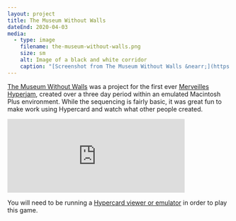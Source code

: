 ```yaml
---
layout: project
title: The Museum Without Walls
dateEnd: 2020-04-03
media:
  - type: image
    filename: the-museum-without-walls.png
    size: sm
    alt: Image of a black and white corridor
    caption: "[Screenshot from The Museum Without Walls &nearr;](https://tomupom.itch.io/the-museum-without-walls)"
---
```


[The Museum Without Walls](https://tomupom.itch.io/the-museum-without-walls) was a project for the first ever [Merveilles](/projects/merveilles) [Hyperjam](/projects/hyperjam), created over a three day period within an emulated Macintosh Plus environment. While the sequencing is fairly basic, it was great fun to make work using Hypercard and watch what other people created.

<iframe src="https://itch.io/embed/604022?linkback=true&amp;link_color=000aa3" width="400" height="167" frameborder="0"><a href="https://tomupom.itch.io/the-museum-without-walls">The Museum Without Walls by Tom</a></iframe>

You will need to be running a [Hypercard viewer or emulator](https://www.gryphel.com/c/minivmac/index.html) in order to play this game.
